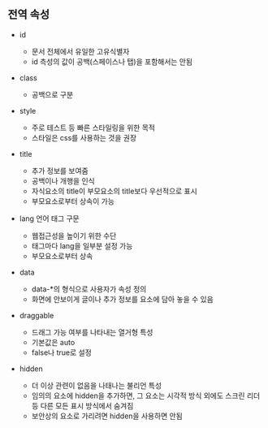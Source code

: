 ## 전역 속성
  - id
      - 문서 전체에서 유일한 고유식별자
      - id 측성의 값이 공백(스페이스나 탭)을 포함해서는 안됨
  - class
     - 공백으로 구분   
  
  - style
    - 주로 테스트 등 빠른 스타일링을 위한 목적
    - 스타일은 css를 사용하는 것을 권장

  - title
    - 추가 정보를 보여줌
    - 공백이나 개행을 인식
    - 자식요소의 title이 부모요소의 title보다 우선적으로 표시
    - 부모요소로부터 상속이 가능

  - lang 언어 태그 구문
    - 웹접근성을 높이기 위한 수단
    - 태그마다 lang을 일부분 설정 가능
    - 부모요소로부터 상속

  - data
    - data-*의 형식으로 사용자가 속성 정의
    - 화면에 안보이게 글이나 추가 정보를 요소에 담아 놓을 수 있음
  
  - draggable
    - 드래그 가능 여부를 나타내는 열거형 특성
    - 기본값은 auto
    - false나 true로 설정
  
  - hidden
    - 더 이상 관련이 없음을 나태나는 불리언 특성
    - 임의의 요소에 hidden을 추가하면, 그 요소는 시각적 방식 외에도 스크린 리더 등 다른 모든 표시 방식에서 숨겨짐
    - 보안상의 요소로 가리려면 hidden을 사용하면 안됨

